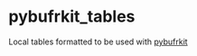 # pybufrkit_tables
Local tables formatted to be used with [pybufrkit](https://github.com/ywangd/pybufrkit)
